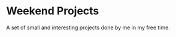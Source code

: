 Weekend Projects
================

A set of small and interesting projects done by me in my free time.